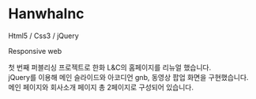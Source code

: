 # Hanwhalnc

Html5 / Css3 / jQuery

Responsive web

첫 번째 퍼블리싱 프로젝트로 한화 L&C의 홈페이지를 리뉴얼 했습니다.<br/>
jQuery를 이용해 메인 슬라이드와 아코디언 gnb, 동영상 팝업 화면을 구현했습니다.<br/>
메인 페이지와 회사소개 페이지 총 2페이지로 구성되어 있습니다.<br/>
